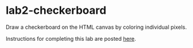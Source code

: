 # lab2-checkerboard
Draw a checkerboard on the HTML canvas by coloring individual pixels. 

Instructions for completing this lab are posted [here](https://csc-vu.github.io/classes/csc4300/labs/lab02-checkerboard/lab2-instr.html). 
